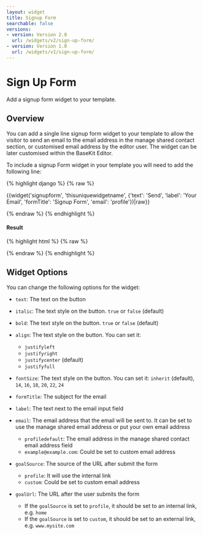 ```yaml
---
layout: widget
title: Signup Form
searchable: false
versions:
- version: Version 2.0
  url: /widgets/v2/sign-up-form/
- version: Version 1.0
  url: /widgets/v1/sign-up-form/
---
```


# Sign Up Form

Add a signup form widget to your template.

## Overview

You can add a single line signup form widget to your template to allow the visitor to send an email to the email address in the manage shared contact section, or customised email address by the editor user. The widget can be later customised within the BaseKit Editor. 

To include a signup Form widget in your template you will need to add the following line:

{% highlight django %}
{% raw %}

  {{widget('signupform', 'thisuniquewidgetname', {'text': 'Send', 'label': 'Your Email', 'formTitle': 'Signup Form', 'email': 'profile'})|raw}}

{% endraw %}
{% endhighlight %}


<h4>Result</h4>
{% highlight html %}
{% raw %}

  <!-- v2 widget HTML output -->

{% endraw %}
{% endhighlight %}

## Widget Options

You can change the following options for the widget:

* ```text```: The text on the button

* ```italic```: The text style on the button. ```true``` or ```false``` (default)

* ```bold```: The text style on the button. ```true``` or ```false``` (default)

* ```align```: The text style on the button. You can set it:

  * ```justifyleft```
  * ```justifyright```
  * ```justifycenter``` (default)
  * ```justifyfull```

* ```fontSize```: The text style on the button. You can set it: ```inherit``` (default), ```14```, ```16```, ```18```, ```20```, ```22```, ```24```

* ```formTitle```: The subject for the email

* ```label```: The text next to the email input field

* ```email```: The email address that the email will be sent to. It can be set to use the manage shared email address or put your own email address

  * ```profiledefault```: The email address in the manage shared contact email address field
  * ```example@example.com```: Could be set to custom email address

* ```goalSource```: The source of the URL after submit the form

  * ```profile```: It will use the internal link
  * ```custom```: Could be set to custom email address

* ```goalUrl```: The URL after the user submits the form

  * If the ```goalSource``` is set to ```profile```, it should be set to an internal link, e.g. ```home```
  * If the ```goalSource``` is set to ```custom```, it should be set to an external link, e.g. ```www.mysite.com```
